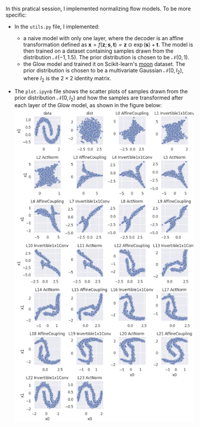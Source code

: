 In this pratical session, I implemented normalizing flow models. To be more specific:

- In the `utils.py` file, I implemented:
  - a naive model with only one layer, where the decoder is an affine transformation defined as $\mathbf{x} = f(\mathbf{z}; \mathbf{s}, \mathbf{t}) = \mathbf{z} \odot \exp(\mathbf{s}) + \mathbf{t}$. The model is then trained on a dataset containing samples drawn from the distribution $\mathcal{N}(-1, 1.5)$. The prior distribution is chosen to be $\mathcal{N}(0, 1)$.
  - the Glow model and trained it on Scikit-learn's [moon](https://scikit-learn.org/stable/modules/generated/sklearn.datasets.make_moons.html) dataset. The prior distribution is chosen to be a multivariate Gaussian $\mathcal{N}(0, I_2)$, where $I_2$ is the $2 \times 2$ identity matrix.

- The `plot.ipynb` file shows the scatter plots of samples drawn from the prior distribution $\mathcal{N}(0, I_2)$ and how the samples are transformed after each layer of the Glow model, as shown in the figure below: ![](prior_gaussian.png)
